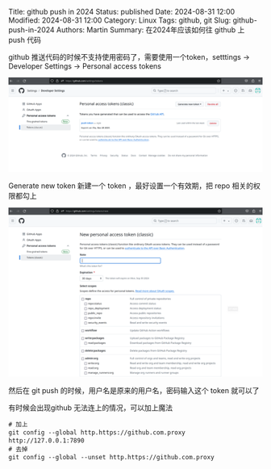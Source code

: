 Title: github push in 2024
Status: published
Date: 2024-08-31 12:00
Modified: 2024-08-31 12:00
Category: Linux
Tags: github, git
Slug: github-push-in-2024
Authors: Martin
Summary: 在2024年应该如何往 github 上 push 代码


github 推送代码的时候不支持使用密码了，需要使用一个token，setttings ->  Developer Settings -> Personal access tokens


![github token](../images/github_token.png)

Generate new token 新建一个 token ，最好设置一个有效期，把 repo 相关的权限都勾上

![github token new](../images/github_token_new.png)

然后在 git push 的时候，用户名是原来的用户名，密码输入这个 token 就可以了

有时候会出现github 无法连上的情况，可以加上魔法

```
# 加上
git config --global http.https://github.com.proxy http://127.0.0.1:7890
# 去掉
git config --global --unset http.https://github.com.proxy
```



